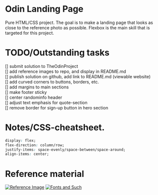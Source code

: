 # Odin Landing Page

Pure HTML/CSS project.
The goal is to make a landing page that looks as close to the reference photo as possible.
Flexbox is the main skill that is targeted for this project.

# TODO/Outstanding tasks

[] submit solution to TheOdinProject  
[] add reference images to repo, and display in README.md  
[] publish solution on github, add link to README.md (viewable website)  
[] add curved corners to buttons, borders, etc.  
[] add margins to main sections  
[] make footer sticky  
[] center randominfo header  
[] adjust text emphasis for quote-section  
[] remove border for sign-up button in hero section

# Notes/CSS-cheatsheet.

```CSS
display: flex;
flex-direction: column/row;
justify-items: space-evenly/space-between/space-around;
align-items: center;
```

# Reference material

[![Reference Image](https://cdn.statically.io/gh/TheOdinProject/curriculum/81a5d553f4073e593d23a6ab00d50eef8620796d/foundations/html_css/project/imgs/01.png)](https://cdn.statically.io/gh/TheOdinProject/)
[![Fonts and Such](https://cdn.statically.io/gh/TheOdinProject/curriculum/81a5d553f4073e593d23a6ab00d50eef8620796d/foundations/html_css/project/imgs/02.png)](https://cdn.statically.io/gh/TheOdinProject/)
